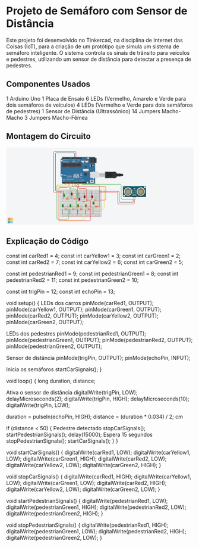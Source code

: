 # Projeto de Semáforo com Sensor de Distância


Este projeto foi desenvolvido no Tinkercad, na disciplina de Internet das Coisas (IoT), para a
criação de um protótipo que simula um sistema de semáforo inteligente. O sistema controla os 
sinais de trânsito para veículos e pedestres, utilizando um sensor de distância para detectar
a presença de pedestres.

## Componentes Usados


1 Arduino Uno
1 Placa de Ensaio
6 LEDs (Vermelho, Amarelo e Verde para dois semáforos de veículos)
4 LEDs (Vermelho e Verde para dois semáforos de pedestres)
1 Sensor de Distância (Ultrassônico)
14 Jumpers Macho-Macho
3 Jumpers Macho-Fêmea


## Montagem do Circuito

![Imagem do Circuito](Avaliação.png)

## Explicação do Código



const int carRed1 = 4;
const int carYellow1 = 3;
const int carGreen1 = 2;
const int carRed2 = 7;
const int carYellow2 = 6;
const int carGreen2 = 5;

const int pedestrianRed1 = 9;
const int pedestrianGreen1 = 8;
const int pedestrianRed2 = 11;
const int pedestrianGreen2 = 10;

const int trigPin = 12;
const int echoPin = 13;

void setup() {
   LEDs dos carros
  pinMode(carRed1, OUTPUT);
  pinMode(carYellow1, OUTPUT);
  pinMode(carGreen1, OUTPUT);
  pinMode(carRed2, OUTPUT);
  pinMode(carYellow2, OUTPUT);
  pinMode(carGreen2, OUTPUT);

   LEDs dos pedestres
  pinMode(pedestrianRed1, OUTPUT);
  pinMode(pedestrianGreen1, OUTPUT);
  pinMode(pedestrianRed2, OUTPUT);
  pinMode(pedestrianGreen2, OUTPUT);

   Sensor de distância
  pinMode(trigPin, OUTPUT);
  pinMode(echoPin, INPUT);
  
   Inicia os semáforos
  startCarSignals();
}

void loop() {
  long duration, distance;
  
  Ativa o sensor de distância
  digitalWrite(trigPin, LOW);
  delayMicroseconds(2);
  digitalWrite(trigPin, HIGH);
  delayMicroseconds(10);
  digitalWrite(trigPin, LOW);
  
  duration = pulseIn(echoPin, HIGH);
  distance = (duration * 0.034) / 2; cm

  if (distance < 50) {
    Pedestre detectado
    stopCarSignals();
    startPedestrianSignals();
    delay(15000); Espera 15 segundos
    stopPedestrianSignals();
    startCarSignals();
  }
}

void startCarSignals() {
  digitalWrite(carRed1, LOW);
  digitalWrite(carYellow1, LOW);
  digitalWrite(carGreen1, HIGH);
  digitalWrite(carRed2, LOW);
  digitalWrite(carYellow2, LOW);
  digitalWrite(carGreen2, HIGH);
}

void stopCarSignals() {
  digitalWrite(carRed1, HIGH);
  digitalWrite(carYellow1, LOW);
  digitalWrite(carGreen1, LOW);
  digitalWrite(carRed2, HIGH);
  digitalWrite(carYellow2, LOW);
  digitalWrite(carGreen2, LOW);
}

void startPedestrianSignals() {
  digitalWrite(pedestrianRed1, LOW);
  digitalWrite(pedestrianGreen1, HIGH);
  digitalWrite(pedestrianRed2, LOW);
  digitalWrite(pedestrianGreen2, HIGH);
}

void stopPedestrianSignals() {
  digitalWrite(pedestrianRed1, HIGH);
  digitalWrite(pedestrianGreen1, LOW);
  digitalWrite(pedestrianRed2, HIGH);
  digitalWrite(pedestrianGreen2, LOW);
}
